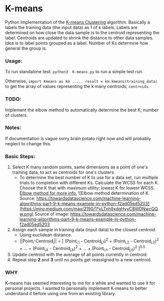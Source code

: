 # K-means
Python Implementation of the [K-means Clustering](https://en.wikipedia.org/wiki/K-means_clustering) algorithm. Basically a labels the training data (the input data) as 1 of k labels. Labels are determined on how close the data sample is to the centroid representing the label. Centroids are updated to shrink the distance to other data samples. Idea is to label points grouped as a label. Number of Ks determine how general the group is.

### Usage:
To run standalone test: ```python3  K-means.py``` to run a simple test run.

Otherwise, ```import Kmeans as km ..... result = km.kmeans(training_data)``` to get the array of values representing the k many centroids; ```centroids```.

### TODO:
Implement the elbow method to automatically determine the best K; number of clusters.

### Notes:
If documentation is vague sorry brain potato right now and will probably neglect to change this.

### Basic Steps:

1.  Select K many random points, same dimensions as a point of one's training data, to act as centroids for one's clusters.
    * To determine the best number of K to use for a data set, run multiple trials to completion with different Ks. Calculate the WCSS for each K. Choose the K that with maximum utility; lowest K for lowest WCSS. [Elbow method for more info.](https://en.wikipedia.org/wiki/Determining_the_number_of_clusters_in_a_data_set#The_elbow_method) ![Elbow method determination of K. Source: https://towardsdatascience.com/machine-learning-algorithms-part-9-k-means-example-in-python-f2ad05ed5203](https://miro.medium.com/max/2190/1*vLTnh9xdgHvyC8WDNwcQQw.png)
    Source of image: https://towardsdatascience.com/machine-learning-algorithms-part-9-k-means-example-in-python-f2ad05ed5203
2.  Assign each sample in training data (input data) to the closest centroid.
    * Using euclidean distance. 
    * ||Point<sub>i</sub>-Centroid<sub>j</sub>|| = [ (Point<sub>i,1</sub> - Centroid<sub>j,1</sub>)<sup>2</sup> + (Point<sub>i,2</sub> - Centroid<sub>j,2</sub>)<sup>2</sup> + ... + (Point<sub>i,k</sub> - Centroid<sub>j,k</sub>)<sup>2</sup> + ... + (Point<sub>i,n</sub> - Centroid<sub>j,n</sub>)<sup>2</sup> ]<sup>0.5</sup>
3.  Update centroid with the average of all points currently in centroid.
4.  Repeat step **2** and **3** until no points get reassigned to a new centroid.

### WHY
K-means has seemed interesting to me for a while and wanted to use it for personal projects. I wanted to personally implement K-means to better understand it before using one from an existing library.
